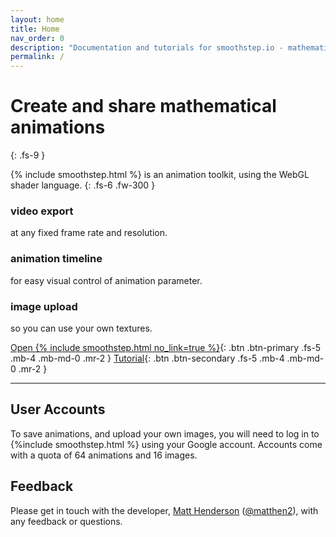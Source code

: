 ```yaml
---
layout: home
title: Home
nav_order: 0
description: "Documentation and tutorials for smoothstep.io - mathematical animation toolkit."
permalink: /
---
```


# Create and share mathematical animations
{: .fs-9 }

{% include smoothstep.html %} is an animation toolkit, using the WebGL shader language.
{: .fs-6 .fw-300 }


<div class="featureList">
  <div class="card">
    <h3>video export</h3>
    <p>at any fixed frame rate and resolution.</p>
  </div>
  <div class="card">
    <h3>animation timeline</h3>
    <p>for easy visual control of animation parameter.</p>
  </div>
  <div class="card">
    <h3>image upload</h3>
    <p>so you can use your own textures.</p>
  </div>
</div>


[Open {% include smoothstep.html no_link=true %}](https://smoothstep.io/){: .btn .btn-primary .fs-5 .mb-4 .mb-md-0 .mr-2 }
[Tutorial](/tutorial){: .btn .btn-secondary .fs-5 .mb-4 .mb-md-0 .mr-2 }

---

## User Accounts

To save animations, and upload your own images, you will need to log in to {%include smoothstep.html %} using your Google account. Accounts come with a quota of 64 animations and 16 images.

## Feedback

Please get in touch with the developer, [Matt Henderson](https://matthen.com) ([@matthen2](https://twitter.com/matthen2)), with any feedback or questions.
